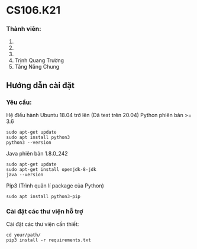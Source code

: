 # CS106.K21

### Thành viên:
1. 
2.
3.
4. Trịnh Quang Trường
5. Tăng Năng Chung

## Hướng dẫn cài đặt

### Yêu cầu:
Hệ điều hành Ubuntu 18.04 trở lên (Đã test trên 20.04) 
Python phiên bản >= 3.6
```
sudo apt-get update
sudo apt install python3
python3 --version
```
Java phiên bản 1.8.0_242
```
sudo apt-get update
sudo apt-get install openjdk-8-jdk
java --version

```

Pip3 (Trình quản lí package của Python)
```
sudo apt install python3-pip
```
### Cài đặt các thư viện hỗ trợ

Cài đặt các thư viện cần thiết:
```
cd your/path/
pip3 install -r requirements.txt
```
